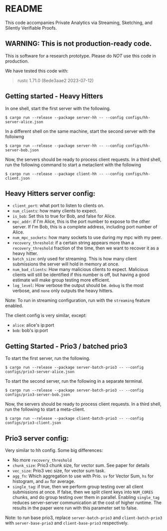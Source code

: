 # README

This code accompanies Private Analytics via Streaming, Sketching, and Silently Verifiable Proofs.

## WARNING: This is not production-ready code.

This is software for a research prototype. Please
do *NOT* use this code in production.

We have tested this code with:
>  rustc 1.71.0 (8ede3aae2 2023-07-12)

## Getting started - Heavy Hitters

In one shell, start the first server with the following. 

```
$ cargo run --release --package server-hh -- --config configs/hh-server-alice.json
```

In a different shell on the same machine, start the second server with the folloiwng
```
$ cargo run --release --package server-hh -- --config configs/hh-server-bob.json
```

Now, the servers should be ready to process client requests. In a third shell, run the following command to start a metaclient with the following

```
$ cargo run --release --package client-hh -- --config configs/hh-client.json
```

## Heavy Hitters server config:

* `client_port`: what port to listen to clients on.
* `num_clients`: how many clients to expect.
* `is_bob`: Set this to true for Bob, and false for Alice.
* `mpc_addr`: if I'm Alice, this is the port number to expose to the other server. If I'm Bob, this is a complete address, including port number of Alice. 
* `num_mpc_sockets`: how many sockets to use during my mpc with my peer.
* `recovery_threshold`: if a certain string appears more than a `recovery_threshold` fraction of the time, then we want to recover it as a heavy hitter.
* `batch_size`: only used for streaming. This is how many client submissions the server will hold in memory at once.
* `num_bad_clients`: How many malicious clients to expect. Malicious clients will still be identified if this number is off, but having a good estimate will make group testing more efficient.
* `log_level`: How verbose the output should be. `debug` is the most verbose, and `none` only outputs the heavy hitters.

Note: To run in streaming configuration, run with the `streaming` feature enabled. 

The client config is very similar, except: 
* `alice`: alice's ip:port 
* `bob`: bob's ip:port

## Getting Started - Prio3 / batched prio3

To start the first server, run the following.
```
$ cargo run --release --package server-batch-prio3 -- --config  configs/prio3-server-alice.json
```

To start the second server, run the following in a separate terminal.
```
$ cargo run --release --package server-batch-prio3 -- --config  configs/prio3-server-bob.json
```

Now, the servers should be ready to process client requests. In a third shell, run the following to start a meta-client.

```
$ cargo run --release --package client-batch-prio3 -- --config configs/prio3-client.json
```

## Prio3 server config:

Very similar to hh config. Some big differences: 
* No more `recovery_threshold` 
* `chunk_size`: Prio3 chunk size, for vector sum. See paper for details 
* `vec_size`: Prio3 vec size, for vector sum task.
* `agg_fn`: Which aggregation to use with Prio. `sv` for Vector Sum, `hs` for histogram, and `av` for average.
* `single_tag`: if true, then we perform group testing over all client submissions at once. If false, then we split client keys into `NUM_CORES` chunks, and do group testing over them in parallel. Enabling `single_tag` reduces server-server communication at the cost of higher runtime. The results in the paper were run with this parameter set to false.

Note: to run base prio3, replace `server-batch-prio3` and `client-batch-prio3` with `server-base-prio3` and `client-base-prio3` respectively.
